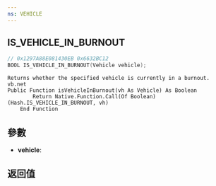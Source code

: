 ```yaml
---
ns: VEHICLE
---
```

## IS_VEHICLE_IN_BURNOUT

```c
// 0x1297A88E081430EB 0x6632BC12
BOOL IS_VEHICLE_IN_BURNOUT(Vehicle vehicle);
```

```
Returns whether the specified vehicle is currently in a burnout.  
vb.net  
Public Function isVehicleInBurnout(vh As Vehicle) As Boolean  
        Return Native.Function.Call(Of Boolean)(Hash.IS_VEHICLE_IN_BURNOUT, vh)  
    End Function  
```

## 參數
* **vehicle**: 

## 返回值
